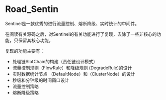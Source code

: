 # Road_Sentin  

Sentinel是一款优秀的进行流量控制、熔断降级、实时统计的中间件。  

在阅读有关源码之后，对Sentinel的有关功能进行了复现，去除了一些非核心的功能，只保留其核心功能。  

复现的功能主要有：  

- 处理链SlotChain的构建（责任链设计模式）
- 流量控制规则（FlowRule）和降级规则 (DegradeRule)的设计
- 实时数据统计节点 （DefaultNode）和（ClusterNode）的设计
- 秒级和分钟级的时间窗口设计
- 流量控制策略 
- 熔断降级策略 



